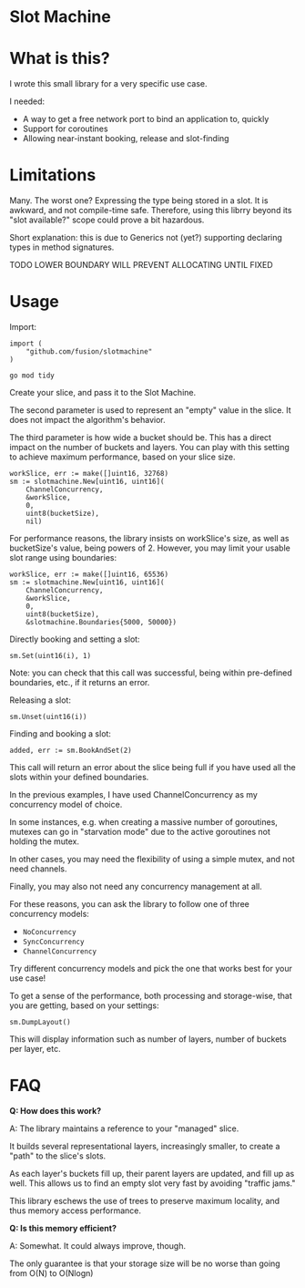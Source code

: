 # Slot Machine

# What is this?

I wrote this small library for a very specific use case.

I needed:

- A way to get a free network port to bind an application to, quickly
- Support for coroutines
- Allowing near-instant booking, release and slot-finding

# Limitations

Many. The worst one? Expressing the type being stored in a slot. It is awkward, and not compile-time safe.
Therefore, using this librry beyond its "slot available?" scope could prove a bit hazardous.

Short explanation: this is due to Generics not (yet?) supporting declaring types in method signatures.

TODO LOWER BOUNDARY WILL PREVENT ALLOCATING UNTIL FIXED

# Usage

Import:
```
import (
    "github.com/fusion/slotmachine"
)
```

```
go mod tidy
```

Create your slice, and pass it to the Slot Machine.

The second parameter is used to represent an "empty" value in the slice.
It does not impact the algorithm's behavior.

The third parameter is how wide a bucket should be.
This has a direct impact on the number of buckets and layers.
You can play with this setting to achieve maximum performance, based on your slice size.

```
workSlice, err := make([]uint16, 32768)
sm := slotmachine.New[uint16, uint16](
    ChannelConcurrency,
    &workSlice,
    0,
    uint8(bucketSize),
    nil)
```

For performance reasons, the library insists on workSlice's size, as well as bucketSize's value, being powers of 2. However, you may limit your usable slot range using boundaries:
```
workSlice, err := make([]uint16, 65536)
sm := slotmachine.New[uint16, uint16](
    ChannelConcurrency,
    &workSlice,
    0,
    uint8(bucketSize),
    &slotmachine.Boundaries{5000, 50000})
```

Directly booking and setting a slot:
```
sm.Set(uint16(i), 1)
```
Note: you can check that this call was successful, being within pre-defined boundaries, etc., if it returns an error.

Releasing a slot:
```
sm.Unset(uint16(i))
```

Finding and booking a slot:
```
added, err := sm.BookAndSet(2)
```
This call will return an error about the slice being full if you have used all the slots within your defined boundaries.

In the previous examples, I have used ChannelConcurrency as my concurrency model of choice.

In some instances, e.g. when creating a massive number of goroutines, mutexes can go in "starvation mode" due to the active goroutines not holding the mutex.

In other cases, you may need the flexibility of using a simple mutex, and not need channels.

Finally, you may also not need any concurrency management at all.

For these reasons, you can ask the library to follow one of three concurrency models:

- `NoConcurrency`
- `SyncConcurrency`
- `ChannelConcurrency`

Try different concurrency models and pick the one that works best for your use case!

To get a sense of the performance, both processing and storage-wise, that you are getting, based on your settings:
```
sm.DumpLayout()
```
This will display information such as number of layers, number  of buckets per layer, etc.

# FAQ

**Q: How does this work?**

A: The library maintains a reference to your "managed" slice.

It builds several representational layers, increasingly smaller, to create a "path" to the slice's slots.

As each layer's buckets fill up, their parent layers are updated, and fill up as well. This allows us to find an empty slot very fast by avoiding "traffic jams."

This library eschews the use of trees to preserve maximum locality, and thus memory access performance.

**Q: Is this memory efficient?**

A: Somewhat. It could always improve, though.

The only guarantee is that your storage size will be no worse than going from O(N) to O(Nlogn)
